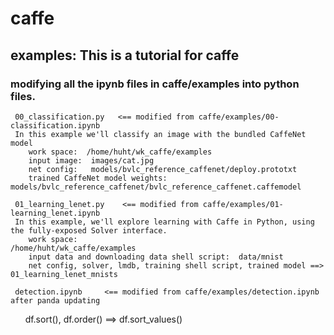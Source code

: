 # caffe
  ## examples: This is a tutorial for caffe
   ### modifying all the ipynb files in caffe/examples into python files.
     00_classification.py   <== modified from caffe/examples/00-classification.ipynb
     In this example we'll classify an image with the bundled CaffeNet model 
        work space:  /home/huht/wk_caffe/examples
        input image:  images/cat.jpg
        net config:   models/bvlc_reference_caffenet/deploy.prototxt
        trained CaffeNet model weights: models/bvlc_reference_caffenet/bvlc_reference_caffenet.caffemodel
     
     01_learning_lenet.py    <== modified from caffe/examples/01-learning_lenet.ipynb
     In this example, we'll explore learning with Caffe in Python, using the fully-exposed Solver interface.
        work space:                                    /home/huht/wk_caffe/examples
        input data and downloading data shell script:  data/mnist
        net config, solver, lmdb, training shell script, trained model ==>   01_learning_lenet_mnists
        
     detection.ipynb     <== modified from caffe/examples/detection.ipynb after panda updating
        df.sort(), df.order()  ==> df.sort_values() 
       
        
